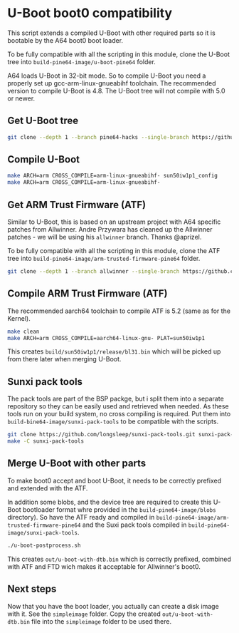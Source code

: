 # U-Boot boot0 compatibility

This script extends a compiled U-Boot with other required parts so it is
bootable by the A64 boot0 boot loader.

To be fully compatible with all the scripting in this module, clone the U-Boot
tree into `build-pine64-image/u-boot-pine64` folder.

A64 loads U-Boot in 32-bit mode. So to compile U-Boot you need a properly set
up gcc-arm-linux-gnueabihf toolchain. The recommended version to compile
U-Boot is 4.8. The U-Boot tree will not compile with 5.0 or newer.

## Get U-Boot tree

```bash
git clone --depth 1 --branch pine64-hacks --single-branch https://github.com/longsleep/u-boot-pine64.git u-boot-pine64
```

## Compile U-Boot

```bash
make ARCH=arm CROSS_COMPILE=arm-linux-gnueabihf- sun50iw1p1_config
make ARCH=arm CROSS_COMPILE=arm-linux-gnueabihf-
```

## Get ARM Trust Firmware (ATF)

Similar to U-Boot, this is based on an upstream project with A64 specific
patches from Allwinner. Andre Przywara has cleaned up the Allwinner 
patches - we will be using his `allwinner` branch. Thanks @aprizel.

To be fully compatible with all the scripting in this module, clone the ATF
tree into `build-pine64-image/arm-trusted-firmware-pine64` folder.

```bash
git clone --depth 1 --branch allwinner --single-branch https://github.com/apritzel/arm-trusted-firmware.git arm-trusted-firmware-pine64
```

## Compile ARM Trust Firmware (ATF)

The recommended aarch64 toolchain to compile ATF is 5.2 (same as for
the Kernel).

```bash
make clean 
make ARCH=arm CROSS_COMPILE=aarch64-linux-gnu- PLAT=sun50iw1p1
```

This creates `build/sun50iw1p1/release/bl31.bin` which will be picked up
from there later when merging U-Boot.

## Sunxi pack tools

The pack tools are part of the BSP packge, but i split them into a separate
repository so they can be easily used and retrieved when needed. As these
tools run on your build system, no cross compiling is required. Put them into
`build-bine64-image/sunxi-pack-tools` to be compatible with the scripts.

```bash
git clone https://github.com/longsleep/sunxi-pack-tools.git sunxi-pack-tools
make -C sunxi-pack-tools
```

## Merge U-Boot with other parts

To make boot0 accept and boot U-Boot, it needs to be correctly prefixed 
and extended with the ATF.

In addition some blobs, and the device tree are required to create this
U-Boot bootloader format whre provided in the `build-pine64-image/blobs`
directory). So have the ATF ready and compiled in `build-pine64-image/arm-trusted-firmware-pine64` and the Suxi pack tools compiled in `build-pine64-image/sunxi-pack-tools`.

```bash
./u-boot-postprocess.sh
```

This creates `out/u-boot-with-dtb.bin` which is correctly prefixed, combined with ATF and FTD wich makes it acceptable for Allwinner's boot0. 

## Next steps

Now that you have the boot loader, you actually can create a disk image with
it. See the `simpleimage` folder. Copy the created `out/u-boot-with-dtb.bin`
file into the `simpleimage` folder to be used there.

